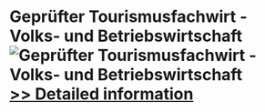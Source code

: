 # Geprüfter Tourismusfachwirt - Volks- und Betriebswirtschaft<br />![Geprüfter Tourismusfachwirt - Volks- und Betriebswirtschaft](https://mycommerce.akamaized.net/api/pimages/P300481264/BIG/300481264.JPG)<br />[>> Detailed information](https://secure.shareit.com/shareit/product.html?productid=300481264&affiliateid=200057808)